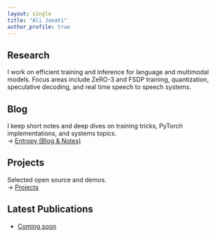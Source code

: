 ```yaml
---
layout: single
title: "Ali Janati"
author_profile: true
---
```


## Research

I work on efficient training and inference for language and multimodal models. Focus areas include ZeRO-3 and FSDP training, quantization, speculative decoding, and real time speech to speech systems.

## Blog

I keep short notes and deep dives on training tricks, PyTorch implementations, and systems topics.  
→ [Entropy (Blog & Notes)](/blog/)

## Projects

Selected open source and demos.  
→ [Projects](/projects/)

## Latest Publications

- [Coming soon](/publications/)

